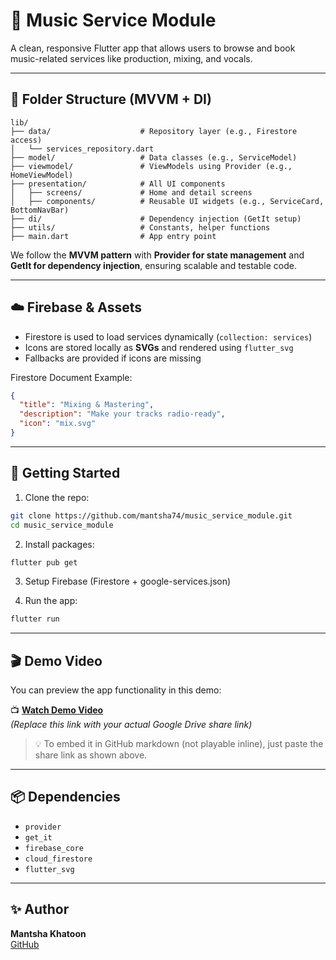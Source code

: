 # 🎵 Music Service Module

A clean, responsive Flutter app that allows users to browse and book music-related services like production, mixing, and vocals.

---

## 🧱 Folder Structure (MVVM + DI)

```
lib/
├── data/                    # Repository layer (e.g., Firestore access)
│   └── services_repository.dart
├── model/                   # Data classes (e.g., ServiceModel)
├── viewmodel/               # ViewModels using Provider (e.g., HomeViewModel)
├── presentation/            # All UI components
│   ├── screens/             # Home and detail screens
│   ├── components/          # Reusable UI widgets (e.g., ServiceCard, BottomNavBar)
├── di/                      # Dependency injection (GetIt setup)
├── utils/                   # Constants, helper functions
├── main.dart                # App entry point
```

We follow the **MVVM pattern** with **Provider for state management** and **GetIt for dependency injection**, ensuring scalable and testable code.

---

## ☁️ Firebase & Assets

- Firestore is used to load services dynamically (`collection: services`)
- Icons are stored locally as **SVGs** and rendered using `flutter_svg`
- Fallbacks are provided if icons are missing

Firestore Document Example:
```json
{
  "title": "Mixing & Mastering",
  "description": "Make your tracks radio-ready",
  "icon": "mix.svg"
}
```

---

## 🚀 Getting Started

1. Clone the repo:
```bash
git clone https://github.com/mantsha74/music_service_module.git
cd music_service_module
```

2. Install packages:
```bash
flutter pub get
```

3. Setup Firebase (Firestore + google-services.json)

4. Run the app:
```bash
flutter run
```

---

## 🎬 Demo Video

You can preview the app functionality in this demo:

📺 **[Watch Demo Video]([https://drive.google.com/file/d/1XYZabc123456789/view?usp=sharing](https://drive.google.com/file/d/1g3kI82MAKBMKK7hQvIrrz0N1AvPCmJF9/view?usp=sharing))**  
*(Replace this link with your actual Google Drive share link)*

> 💡 To embed it in GitHub markdown (not playable inline), just paste the share link as shown above.

---

## 📦 Dependencies

- `provider`
- `get_it`
- `firebase_core`
- `cloud_firestore`
- `flutter_svg`

---

## ✨ Author

**Mantsha Khatoon**  
[GitHub](https://github.com/mantsha74)
